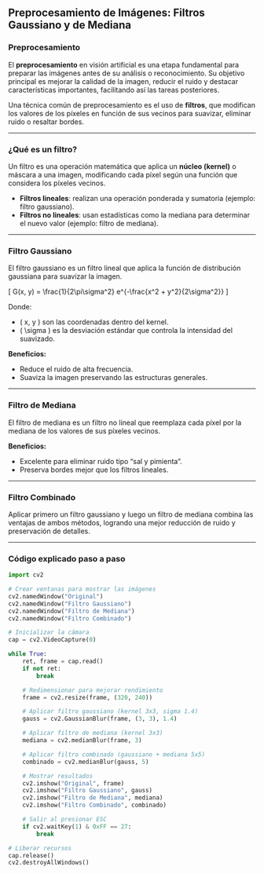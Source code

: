 ## Preprocesamiento de Imágenes: Filtros Gaussiano y de Mediana

### Preprocesamiento

El **preprocesamiento** en visión artificial es una etapa fundamental para preparar las imágenes antes de su análisis o reconocimiento. Su objetivo principal es mejorar la calidad de la imagen, reducir el ruido y destacar características importantes, facilitando así las tareas posteriores.

Una técnica común de preprocesamiento es el uso de **filtros**, que modifican los valores de los píxeles en función de sus vecinos para suavizar, eliminar ruido o resaltar bordes.

---

### ¿Qué es un filtro?

Un filtro es una operación matemática que aplica un **núcleo (kernel)** o máscara a una imagen, modificando cada píxel según una función que considera los píxeles vecinos.

- **Filtros lineales**: realizan una operación ponderada y sumatoria (ejemplo: filtro gaussiano).
- **Filtros no lineales**: usan estadísticas como la mediana para determinar el nuevo valor (ejemplo: filtro de mediana).

---

### Filtro Gaussiano

El filtro gaussiano es un filtro lineal que aplica la función de distribución gaussiana para suavizar la imagen.

\[
G(x, y) = \frac{1}{2\pi\sigma^2} e^{-\frac{x^2 + y^2}{2\sigma^2}}
\]

Donde:
- \( x, y \) son las coordenadas dentro del kernel.
- \( \sigma \) es la desviación estándar que controla la intensidad del suavizado.

**Beneficios:**
- Reduce el ruido de alta frecuencia.
- Suaviza la imagen preservando las estructuras generales.

---

### Filtro de Mediana

El filtro de mediana es un filtro no lineal que reemplaza cada píxel por la mediana de los valores de sus píxeles vecinos.

**Beneficios:**
- Excelente para eliminar ruido tipo “sal y pimienta”.
- Preserva bordes mejor que los filtros lineales.

---

### Filtro Combinado

Aplicar primero un filtro gaussiano y luego un filtro de mediana combina las ventajas de ambos métodos, logrando una mejor reducción de ruido y preservación de detalles.

---

### Código explicado paso a paso

```python
import cv2

# Crear ventanas para mostrar las imágenes
cv2.namedWindow("Original")
cv2.namedWindow("Filtro Gaussiano")
cv2.namedWindow("Filtro de Mediana")
cv2.namedWindow("Filtro Combinado")

# Inicializar la cámara
cap = cv2.VideoCapture(0)

while True:
    ret, frame = cap.read()
    if not ret:
        break

    # Redimensionar para mejorar rendimiento
    frame = cv2.resize(frame, (320, 240))

    # Aplicar filtro gaussiano (kernel 3x3, sigma 1.4)
    gauss = cv2.GaussianBlur(frame, (3, 3), 1.4)

    # Aplicar filtro de mediana (kernel 3x3)
    mediana = cv2.medianBlur(frame, 3)

    # Aplicar filtro combinado (gaussiano + mediana 5x5)
    combinado = cv2.medianBlur(gauss, 5)

    # Mostrar resultados
    cv2.imshow("Original", frame)
    cv2.imshow("Filtro Gaussiano", gauss)
    cv2.imshow("Filtro de Mediana", mediana)
    cv2.imshow("Filtro Combinado", combinado)

    # Salir al presionar ESC
    if cv2.waitKey(1) & 0xFF == 27:
        break

# Liberar recursos
cap.release()
cv2.destroyAllWindows()
